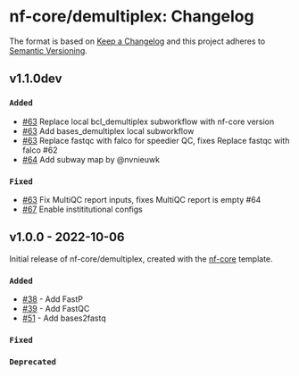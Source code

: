 # nf-core/demultiplex: Changelog

The format is based on [Keep a Changelog](https://keepachangelog.com/en/1.0.0/)
and this project adheres to [Semantic Versioning](https://semver.org/spec/v2.0.0.html).

## v1.1.0dev

### `Added`

- [#63](https://github.com/nf-core/demultiplex/pull/63) Replace local bcl_demultiplex subworkflow with nf-core version
- [#63](https://github.com/nf-core/demultiplex/pull/63) Add bases_demultiplex local subworkflow
- [#63](https://github.com/nf-core/demultiplex/pull/63) Replace fastqc with falco for speedier QC, fixes Replace fastqc with falco #62
- [#64](https://github.com/nf-core/demultiplex/pull/64) Add subway map by @nvnieuwk

### `Fixed`

- [#63](https://github.com/nf-core/demultiplex/pull/63) Fix MultiQC report inputs, fixes MultiQC report is empty #64
- [#67](https://github.com/nf-core/demultiplex/pull/67) Enable instititutional configs

## v1.0.0 - 2022-10-06

Initial release of nf-core/demultiplex, created with the [nf-core](https://nf-co.re/) template.

### `Added`

- [#38](https://github.com/nf-core/demultiplex/pull/38) - Add FastP
- [#39](https://github.com/nf-core/demultiplex/pull/39) - Add FastQC
- [#51](https://github.com/nf-core/demultiplex/pull/51) - Add bases2fastq

### `Fixed`

### `Deprecated`
